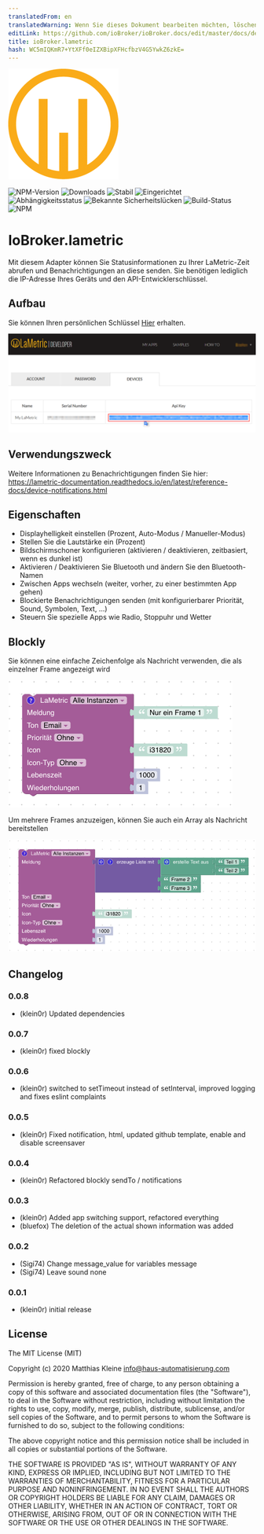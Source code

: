 ```yaml
---
translatedFrom: en
translatedWarning: Wenn Sie dieses Dokument bearbeiten möchten, löschen Sie bitte das Feld "translationsFrom". Andernfalls wird dieses Dokument automatisch erneut übersetzt
editLink: https://github.com/ioBroker/ioBroker.docs/edit/master/docs/de/adapterref/iobroker.lametric/README.md
title: ioBroker.lametric
hash: WC5mIQKmR7+YtXFf0eIZXBipXFHcfbzV4G5YwkZ6zkE=
---
```

![Logo](../../../en/adapterref/iobroker.lametric/admin/lametric.png)

![NPM-Version](http://img.shields.io/npm/v/iobroker.lametric.svg)
![Downloads](https://img.shields.io/npm/dm/iobroker.lametric.svg)
![Stabil](http://iobroker.live/badges/lametric-stable.svg)
![Eingerichtet](http://iobroker.live/badges/lametric-installed.svg)
![Abhängigkeitsstatus](https://img.shields.io/david/klein0r/iobroker.lametric.svg)
![Bekannte Sicherheitslücken](https://snyk.io/test/github/klein0r/ioBroker.lametric/badge.svg)
![Build-Status](http://img.shields.io/travis/klein0r/ioBroker.lametric.svg)
![NPM](https://nodei.co/npm/iobroker.lametric.png?downloads=true)

# IoBroker.lametric
Mit diesem Adapter können Sie Statusinformationen zu Ihrer LaMetric-Zeit abrufen und Benachrichtigungen an diese senden.
Sie benötigen lediglich die IP-Adresse Ihres Geräts und den API-Entwicklerschlüssel.

## Aufbau
Sie können Ihren persönlichen Schlüssel [Hier](https://developer.lametric.com/) erhalten.

![API-Schlüssel](../../../en/adapterref/iobroker.lametric/docs/apiKey.png)

## Verwendungszweck
Weitere Informationen zu Benachrichtigungen finden Sie hier: https://lametric-documentation.readthedocs.io/en/latest/reference-docs/device-notifications.html

## Eigenschaften
- Displayhelligkeit einstellen (Prozent, Auto-Modus / Manueller-Modus)
- Stellen Sie die Lautstärke ein (Prozent)
- Bildschirmschoner konfigurieren (aktivieren / deaktivieren, zeitbasiert, wenn es dunkel ist)
- Aktivieren / Deaktivieren Sie Bluetooth und ändern Sie den Bluetooth-Namen
- Zwischen Apps wechseln (weiter, vorher, zu einer bestimmten App gehen)
- Blockierte Benachrichtigungen senden (mit konfigurierbarer Priorität, Sound, Symbolen, Text, ...)
- Steuern Sie spezielle Apps wie Radio, Stoppuhr und Wetter

## Blockly
Sie können eine einfache Zeichenfolge als Nachricht verwenden, die als einzelner Frame angezeigt wird

![einfach](../../../en/adapterref/iobroker.lametric/docs/blockly1.png)

Um mehrere Frames anzuzeigen, können Sie auch ein Array als Nachricht bereitstellen

![einfach](../../../en/adapterref/iobroker.lametric/docs/blockly2.png)

## Changelog

### 0.0.8

* (klein0r) Updated dependencies

### 0.0.7

* (klein0r) fixed blockly

### 0.0.6

* (klein0r) switched to setTimeout instead of setInterval, improved logging and fixes eslint complaints

### 0.0.5

* (klein0r) Fixed notification, html, updated github template, enable and disable screensaver

### 0.0.4

* (klein0r) Refactored blockly sendTo / notifications

### 0.0.3

* (klein0r) Added app switching support, refactored everything
* (bluefox) The deletion of the actual shown information was added

### 0.0.2

* (Sigi74) Change message_value for variables message
* (Sigi74) Leave sound none

### 0.0.1

* (klein0r) initial release

## License

The MIT License (MIT)

Copyright (c) 2020 Matthias Kleine <info@haus-automatisierung.com>

Permission is hereby granted, free of charge, to any person obtaining a copy
of this software and associated documentation files (the "Software"), to deal
in the Software without restriction, including without limitation the rights
to use, copy, modify, merge, publish, distribute, sublicense, and/or sell
copies of the Software, and to permit persons to whom the Software is
furnished to do so, subject to the following conditions:

The above copyright notice and this permission notice shall be included in
all copies or substantial portions of the Software.

THE SOFTWARE IS PROVIDED "AS IS", WITHOUT WARRANTY OF ANY KIND, EXPRESS OR
IMPLIED, INCLUDING BUT NOT LIMITED TO THE WARRANTIES OF MERCHANTABILITY,
FITNESS FOR A PARTICULAR PURPOSE AND NONINFRINGEMENT. IN NO EVENT SHALL THE
AUTHORS OR COPYRIGHT HOLDERS BE LIABLE FOR ANY CLAIM, DAMAGES OR OTHER
LIABILITY, WHETHER IN AN ACTION OF CONTRACT, TORT OR OTHERWISE, ARISING FROM,
OUT OF OR IN CONNECTION WITH THE SOFTWARE OR THE USE OR OTHER DEALINGS IN
THE SOFTWARE.